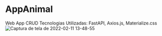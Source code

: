 # AppAnimal
Web App CRUD
Tecnologias Utilizadas:
FastAPI, Axios.js, Materialize.css
![Captura de tela de 2022-02-11 13-48-55](https://user-images.githubusercontent.com/76068967/153633771-11f57cba-1bbb-4bd4-81b4-bfebb529b5a2.png)
